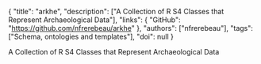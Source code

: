 {
  "title": "arkhe",
  "description": ["A Collection of R S4 Classes that Represent Archaeological Data"],
  "links": {
    "GitHub": "https://github.com/nfrerebeau/arkhe"
  },
  "authors": ["nfrerebeau"],
  "tags": ["Schema, ontologies and templates"],
  "doi": null
}

<!-- Generated by csv2md.R – do not edit by hand -->

A Collection of R S4 Classes that Represent Archaeological Data